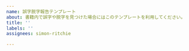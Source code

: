 ```yaml
---
name: 誤字脱字報告テンプレート
about: 書籍内で誤字や脱字を見つけた場合にはこのテンプレートを利用してください。
title: ''
labels: ''
assignees: simon-ritchie

---
```



